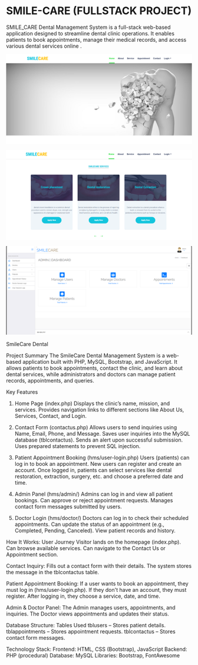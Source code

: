 # SMILE-CARE  (FULLSTACK PROJECT) 
SMILE_CARE Dental Management System is a full-stack web-based application designed to streamline dental clinic operations. It enables patients to book appointments, manage their medical records, and access various dental services online .

![image alt](https://github.com/Sujith-Kulal/SMILE-CARE/blob/0b7230cb40be13e972ec81779c3b36ef96819709/Screenshot%20(45).png)

![image alt](https://github.com/Sujith-Kulal/SMILE-CARE/blob/d2302b63d66b2db3541ab4e7e63d57e550f75eaf/Screenshot%20(47).png)

![image alt](https://github.com/Sujith-Kulal/SMILE-CARE/blob/d2302b63d66b2db3541ab4e7e63d57e550f75eaf/Screenshot%20(46).png)

SmileCare Dental 

Project Summary
The SmileCare Dental Management System is a web-based application built with PHP, MySQL, Bootstrap, and JavaScript. It allows patients to book appointments, contact the clinic, and learn about dental services, while administrators and doctors can manage patient records, appointments, and queries.

Key Features
1. Home Page (index.php)
Displays the clinic’s name, mission, and services.
Provides navigation links to different sections like About Us, Services, Contact, and Login.

2. Contact Form (contactus.php)
Allows users to send inquiries using Name, Email, Phone, and Message.
Saves user inquiries into the MySQL database (tblcontactus).
Sends an alert upon successful submission.
Uses prepared statements to prevent SQL injection.

3. Patient Appointment Booking (hms/user-login.php)
Users (patients) can log in to book an appointment.
New users can register and create an account.
Once logged in, patients can select services like dental restoration, extraction, surgery, etc. and choose a preferred date and time.

4. Admin Panel (hms/admin/)
Admins can log in and view all patient bookings.
Can approve or reject appointment requests.
Manages contact form messages submitted by users.

5. Doctor Login (hms/doctor/)
Doctors can log in to check their scheduled appointments.
Can update the status of an appointment (e.g., Completed, Pending, Canceled).
View patient records and history.

How It Works:
User Journey
Visitor lands on the homepage (index.php).
Can browse available services.
Can navigate to the Contact Us or Appointment section.


Contact Inquiry:
Fills out a contact form with their details.
The system stores the message in the tblcontactus table.

Patient Appointment Booking:
If a user wants to book an appointment, they must log in (hms/user-login.php).
If they don't have an account, they must register.
After logging in, they choose a service, date, and time.

Admin & Doctor Panel:
The Admin manages users, appointments, and inquiries.
The Doctor views appointments and updates their status.

Database Structure:
Tables Used
tblusers – Stores patient details.
tblappointments – Stores appointment requests.
tblcontactus – Stores contact form messages.

Technology Stack:
Frontend: HTML, CSS (Bootstrap), JavaScript
Backend: PHP (procedural)
Database: MySQL
Libraries:  Bootstrap, FontAwesome

